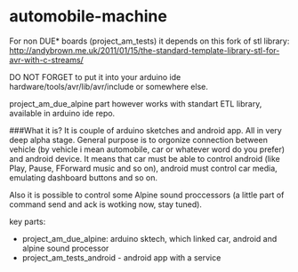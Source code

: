 # automobile-machine

For non DUE* boards (project_am_tests) it depends on this fork of stl library:
http://andybrown.me.uk/2011/01/15/the-standard-template-library-stl-for-avr-with-c-streams/

DO NOT FORGET to put it into your arduino ide hardware/tools/avr/lib/avr/include
or somewhere else.

project_am_due_alpine part however works with standart ETL library, available in arduino ide repo. 



###What it is?
It is couple of arduino sketches and android app. All in very deep alpha stage.
General purpose is to orgonize connection between vehicle (by vehicle i mean automobile, car or whatever word do you prefer)
and android device. It means that car must be able to control android (like Play, Pause, FForward music and so on), android must control car media, emulating dashboard buttons and so on.
 
Also it is possible to control some Alpine sound proccessors (a little part of command send and ack is wotking now, stay tuned).

key parts:
 - project_am_due_alpine: arduino sktech, which linked car, android and alpine sound processor
 - project_am_tests_android - android app with a service
 

